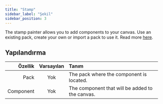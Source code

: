 ```yaml
---
title: "Stamp"
sidebar_label: "Şekil"
sidebar_position: 3
---
```


The stamp painter allows you to add components to your canvas. Use an existing pack, create your own or import a pack to use it. Read more [here](../pack).

## Yapılandırma

|   Özellik | Varsayılan | Tanım                                           |
| ---------:|:----------:|:----------------------------------------------- |
|      Pack |    Yok     | The pack where the component is located.        |
| Component |    Yok     | The component that will be added to the canvas. |
